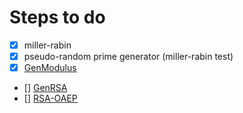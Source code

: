 # Steps to do

- [x] miller-rabin
- [x] pseudo-random prime generator (miller-rabin test)
- [x] [GenModulus](./img/gen-modulus.png)
- [] [GenRSA](./img/gen-rsa.png)
- [] [RSA-OAEP](./img/rsa-oaep.png)
